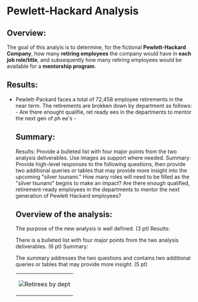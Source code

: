 # Pewlett-Hackard Analysis

## Overview:
 
The goal of this analyis is to determine, for the fictional  **Pewlett-Hackard Company**,  how many **retiring employees** the company would have in **each job role/title**, and subsequently how many retiring employees would be available for a **mentorship program**. 

## Results:
- Pewlett-Packard faces a total of 72,458 employee retirements in the near term. The retirements are brokken down by department as follows:
  <table>
  <tr>
    <td>
![Retirees by dept]('Queries/Roles_by_title_with_total.png')
</td>
  </tr>
  <?td>
- Are there enought qualifie, ret ready ees in the departments to mentor the next gen of ph ee's
-  

## Summary:
Results: Provide a bulleted list with four major points from the two analysis deliverables. Use images as support where needed.
Summary: Provide high-level responses to the following questions, then provide two additional queries or tables that may provide more insight into the upcoming "silver tsunami."
How many roles will need to be filled as the "silver tsunami" begins to make an impact?
Are there enough qualified, retirement-ready employees in the departments to mentor the next generation of Pewlett Hackard employees?


## Overview of the analysis:

The purpose of the new analysis is well defined. (3 pt)
Results:

There is a bulleted list with four major points from the two analysis deliverables. (6 pt)
Summary:

The summary addresses the two questions and contains two additional queries or tables that may provide more insight. (5 pt)
